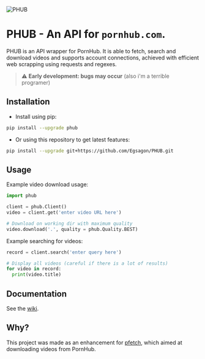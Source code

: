 ![PHUB](https://github.com/Egsagon/PHUB/blob/master/assets/banner.png)

# PHUB - An API for `pornhub.com`.
PHUB is an API wrapper for PornHub. It is able to fetch, search and download videos and supports account connections, achieved with efficient web scrapping using requests and regexes.

> :warning: **Early development: bugs may occur** (also i'm a terrible programer)

## Installation
- Install using pip:
```sh
pip install --upgrade phub
```

- Or using this repository to get latest features:
```sh
pip install --upgrade git+https://github.com/Egsagon/PHUB.git
```

## Usage
Example video download usage:
```python
import phub

client = phub.Client()
video = client.get('enter video URL here')

# Download on working dir with maximum quality
video.download('.', quality = phub.Quality.BEST)
```

Example searching for videos:
```python
record = client.search('enter query here')

# Display all videos (careful if there is a lot of results)
for video in record:
  print(video.title)
```

## Documentation
See the [wiki](https://github.com/Egsagon/PHUB/wiki).

## Why?
This project was made as an enhancement for [pfetch](https://github.com/Egsagon/pornhub-fetch), which aimed at downloading videos from PornHub.
